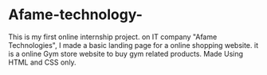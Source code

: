 # Afame-technology-
This is my first online internship project. on IT company "Afame Technologies",
I made a basic landing page for a online shopping website. it is a online Gym store website to buy gym related products. 
Made Using HTML and CSS only.
